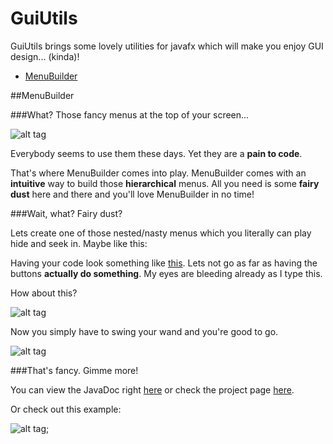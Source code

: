 # GuiUtils
GuiUtils brings some lovely utilities for javafx which will make you enjoy GUI design... (kinda)!

- [MenuBuilder](https://github.com/thamma/GuiUtils#menubuilder)

##MenuBuilder

###What?
Those fancy menus at the top of your screen...

![alt tag](http://i.imgur.com/xc014Dm.png)

Everybody seems to use them these days. Yet they are a **pain to code**.

That's where MenuBuilder comes into play. MenuBuilder comes with an **intuitive** way to build those **hierarchical** menus.
All you need is some **fairy dust** here and there and you'll love MenuBuilder in no time!

	
###Wait, what? Fairy dust?

Lets create one of those nested/nasty menus which you literally can play hide and seek in. Maybe like this:


Having your code look something like [this](http://i.imgur.com/jsYHEFJ.png). Lets not go as far as having the buttons **actually do something**. My eyes are bleeding already as I type this.

How about this?

![alt tag](http://i.imgur.com/4DK2m3R.png)

Now you simply have to swing your wand and you're good to go.

![alt tag](http://i.imgur.com/XLa8Vrg.png)

###That's fancy. Gimme more!

You can view the JavaDoc right [here](http://thamma.github.io/GuiUtils/doc/) or check the project page [here](http://thamma.github.io/GuiUtils/).

Or check out this example:

![alt tag](http://i.imgur.com/J9df6bZ.png);